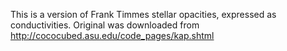 This is a version of Frank Timmes stellar opacities, expressed as
conductivities.  Original was downloaded from
http://cococubed.asu.edu/code_pages/kap.shtml
